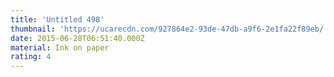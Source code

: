 ```yaml
---
title: 'Untitled 498'
thumbnail: 'https://ucarecdn.com/927864e2-93de-47db-a9f6-2e1fa22f89eb/'
date: 2015-06-28T06:51:40.000Z
material: Ink on paper
rating: 4
---
```

